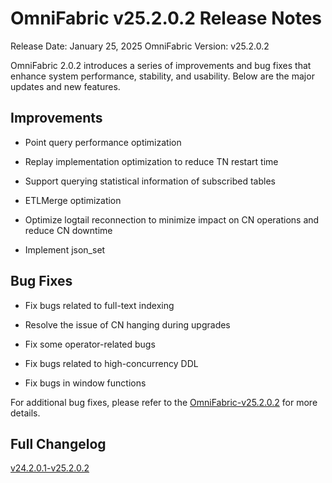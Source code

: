 # **OmniFabric v25.2.0.2 Release Notes**

Release Date: January 25, 2025
OmniFabric Version: v25.2.0.2

OmniFabric 2.0.2 introduces a series of improvements and bug fixes that enhance system performance, stability, and usability. Below are the major updates and new features.

## Improvements

- Point query performance optimization

- Replay implementation optimization to reduce TN restart time

- Support querying statistical information of subscribed tables

- ETLMerge optimization

- Optimize logtail reconnection to minimize impact on CN operations and reduce CN downtime

- Implement json_set

## Bug Fixes

- Fix bugs related to full-text indexing

- Resolve the issue of CN hanging during upgrades

- Fix some operator-related bugs

- Fix bugs related to high-concurrency DDL

- Fix bugs in window functions

For additional bug fixes, please refer to the [OmniFabric-v25.2.0.2](https://github.com/matrixorigin/matrixone/releases/tag/v2.0.2) for more details.

## Full Changelog

[v24.2.0.1-v25.2.0.2](https://github.com/matrixorigin/matrixone/compare/v2.0.1...v2.0.2)
